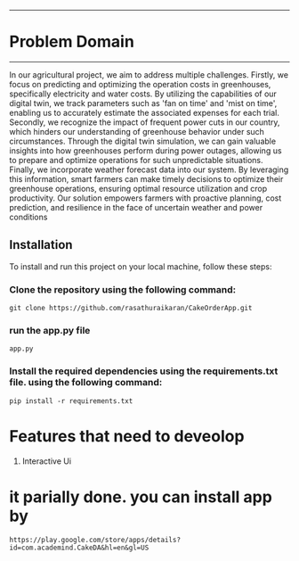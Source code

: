 ___
# Problem Domain
___

 In our agricultural project, we aim to address multiple challenges. Firstly, we focus on predicting and optimizing the operation costs in greenhouses, specifically electricity and water costs. By utilizing the capabilities of our digital twin, we track parameters such as 'fan on time' and 'mist on time', enabling us to accurately estimate the associated expenses for each trial. Secondly, we recognize the impact of frequent power cuts in our country, which hinders our understanding of greenhouse behavior under such circumstances. Through the digital twin simulation, we can gain valuable insights into how greenhouses perform during power outages, allowing us to prepare and optimize operations for such unpredictable situations. Finally, we incorporate weather forecast data into our system. By leveraging this information, smart farmers can make timely decisions to optimize their greenhouse operations, ensuring optimal resource utilization and crop productivity. Our solution empowers farmers with proactive planning, cost prediction, and resilience in the face of uncertain weather and power conditions






## Installation
To install and run this project on your local machine, follow these steps:

### Clone the repository using the following command: 
```
git clone https://github.com/rasathuraikaran/CakeOrderApp.git
```


### run the app.py file
```
app.py
```

### Install the required dependencies using the requirements.txt file. using the following command:
```
pip install -r requirements.txt
```

# Features that need to deveolop

1. Interactive Ui





# it parially done.   you can install app by

```
https://play.google.com/store/apps/details?id=com.academind.CakeDA&hl=en&gl=US
```





